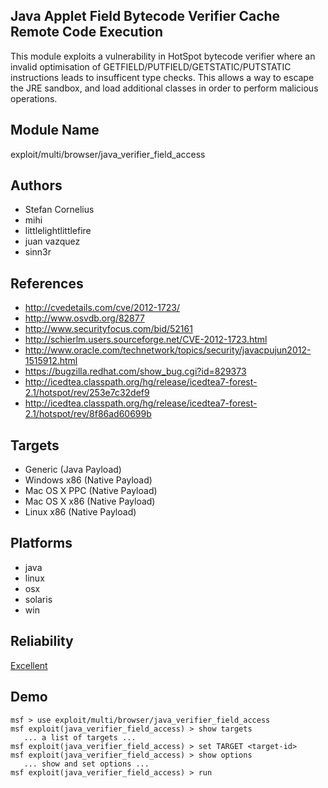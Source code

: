 ## Java Applet Field Bytecode Verifier Cache Remote Code Execution

This module exploits a vulnerability in HotSpot bytecode 
verifier where an invalid optimisation of 
GETFIELD/PUTFIELD/GETSTATIC/PUTSTATIC instructions leads to 
insufficent type checks. This allows a way to escape the JRE 
sandbox, and load additional classes in order to perform 
malicious operations.


## Module Name
exploit/multi/browser/java_verifier_field_access

## Authors
* Stefan Cornelius
* mihi
* littlelightlittlefire
* juan vazquez
* sinn3r


## References
* http://cvedetails.com/cve/2012-1723/
* http://www.osvdb.org/82877
* http://www.securityfocus.com/bid/52161
* http://schierlm.users.sourceforge.net/CVE-2012-1723.html
* http://www.oracle.com/technetwork/topics/security/javacpujun2012-1515912.html
* https://bugzilla.redhat.com/show_bug.cgi?id=829373
* http://icedtea.classpath.org/hg/release/icedtea7-forest-2.1/hotspot/rev/253e7c32def9
* http://icedtea.classpath.org/hg/release/icedtea7-forest-2.1/hotspot/rev/8f86ad60699b



## Targets
* Generic (Java Payload)
* Windows x86 (Native Payload)
* Mac OS X PPC (Native Payload)
* Mac OS X x86 (Native Payload)
* Linux x86 (Native Payload)


## Platforms
* java
* linux
* osx
* solaris
* win

## Reliability
[Excellent](https://github.com/rapid7/metasploit-framework/wiki/Exploit-Ranking)

## Demo

```
msf > use exploit/multi/browser/java_verifier_field_access
msf exploit(java_verifier_field_access) > show targets
   ... a list of targets ...
msf exploit(java_verifier_field_access) > set TARGET <target-id>
msf exploit(java_verifier_field_access) > show options
   ... show and set options ...
msf exploit(java_verifier_field_access) > run
```
    
    